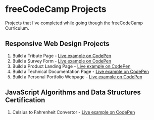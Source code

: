 # freeCodeCamp Projects

Projects that I've completed while going though the freeCodeCamp Curriculum.

## Responsive Web Design Projects

1. Build a Tribute Page - [Live example on CodePen](https://codepen.io/alexandracaulea/full/MWwgbEv)
2. Build a Survey Form - [Live example on CodePen](https://codepen.io/alexandracaulea/full/YzXdNbY)
3. Build a Product Landing Page - [Live example on CodePen](https://codepen.io/alexandracaulea/full/QWbObOQ)
4. Build a Technical Documentation Page - [Live example on CodePen](https://codepen.io/alexandracaulea/full/zYGKdzZ)
5. Build a Personal Portfolio Webpage - [Live example on CodePen](https://codepen.io/alexandracaulea/full/ZEbLxRG)

## JavaScript Algorithms and Data Structures Certification

1. Celsius to Fahrenheit Convertor - [Live example on CodePen](https://codepen.io/alexandracaulea/full/rNVKLor)
